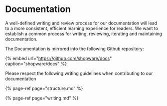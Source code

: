 # Documentation

A well-defined writing and review process for our documentation will lead to a more consistent, efficient learning experience for readers. We want to establish a common process for writing, reviewing, iterating and maintaining documentation.

The Documentation is mirrored into the following Github repository:

{% embed url="https://github.com/shopware/docs" caption="shopware/docs" %}

Please respect the following writing guidelines when contributing to our documentation

{% page-ref page="structure.md" %}

{% page-ref page="writing.md" %}
